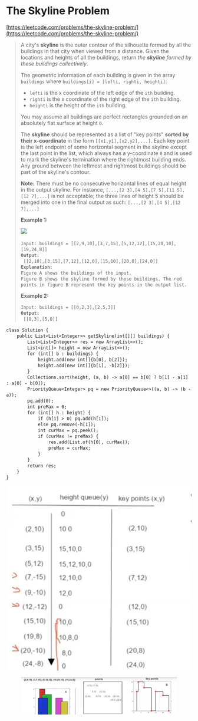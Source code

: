# The Skyline Problem

[https://leetcode.com/problems/the-skyline-problem/](https://leetcode.com/problems/the-skyline-problem/)

> A city's **skyline** is the outer contour of the silhouette formed by all the buildings in that city when viewed from a distance. Given the locations and heights of all the buildings, return _the **skyline** formed by these buildings collectively_.
>
> The geometric information of each building is given in the array `buildings` where `buildings[i] = [lefti, righti, heighti]`:
>
> * `lefti` is the x coordinate of the left edge of the `ith` building.
> * `righti` is the x coordinate of the right edge of the `ith` building.
> * `heighti` is the height of the `ith` building.
>
> You may assume all buildings are perfect rectangles grounded on an absolutely flat surface at height `0`.
>
> The **skyline** should be represented as a list of "key points" **sorted by their x-coordinate** in the form `[[x1,y1],[x2,y2],...]`. Each key point is the left endpoint of some horizontal segment in the skyline except the last point in the list, which always has a y-coordinate `0` and is used to mark the skyline's termination where the rightmost building ends. Any ground between the leftmost and rightmost buildings should be part of the skyline's contour.
>
> **Note:** There must be no consecutive horizontal lines of equal height in the output skyline. For instance, `[...,[2 3],[4 5],[7 5],[11 5],[12 7],...]` is not acceptable; the three lines of height 5 should be merged into one in the final output as such: `[...,[2 3],[4 5],[12 7],...]`
>
> &#x20;
>
> **Example 1:**
>
> ![](https://assets.leetcode.com/uploads/2020/12/01/merged.jpg)
>
> <pre><code>Input: buildings = [[2,9,10],[3,7,15],[5,12,12],[15,20,10],[19,24,8]]
> <strong>Output:
> </strong> [[2,10],[3,15],[7,12],[12,0],[15,10],[20,8],[24,0]]
> <strong>Explanation:
> </strong>Figure A shows the buildings of the input.
> Figure B shows the skyline formed by those buildings. The red points in figure B represent the key points in the output list.</code></pre>
>
> **Example 2:**
>
> <pre><code>Input: buildings = [[0,2,3],[2,5,3]]
> <strong>Output:
> </strong> [[0,3],[5,0]]</code></pre>

```
class Solution {
    public List<List<Integer>> getSkyline(int[][] buildings) {
        List<List<Integer>> res = new ArrayList<>();
        List<int[]> height = new ArrayList<>();
        for (int[] b : buildings) {
            height.add(new int[]{b[0], b[2]});
            height.add(new int[]{b[1], -b[2]});
        }
        Collections.sort(height, (a, b) -> a[0] == b[0] ? b[1] - a[1] : a[0] - b[0]);
        PriorityQueue<Integer> pq = new PriorityQueue<>((a, b) -> (b - a));
        pq.add(0);
        int preMax = 0;
        for (int[] h : height) {
            if (h[1] > 0) pq.add(h[1]);
            else pq.remove(-h[1]);
            int curMax = pq.peek();
            if (curMax != preMax) {
                res.add(List.of(h[0], curMax));
                preMax = curMax;
            }
        }
        return res;
    }
}
```

![](<../.gitbook/assets/image (11).png>)

<figure><img src="../.gitbook/assets/image (1).png" alt=""><figcaption></figcaption></figure>
